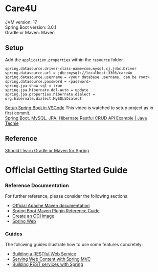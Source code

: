 # Care4U

JVM version: 17  
Spring Boot version: 3.0.1  
Gradle or Maven: Maven

## Setup
Add the `application.properties` within the `resource` folder.
```
spring.datasource.driver-class-name=com.mysql.cj.jdbc.Driver
spring.datasource.url = jdbc:mysql://localhost:3306/care4u
spring.datasource.username = <your database username, can be root>
spring.datasource.password = <password>
spring.jpa.show-sql = true
spring.jpa.hibernate.ddl-auto = update
spring.jpa.properties.hibernate.dialect = org.hibernate.dialect.MySQL5Dialect
```

[Setup Spring Boot in VSCode](https://code.visualstudio.com/docs/java/java-spring-boot)
This video is watched to setup project as in first commit.  
[Spring Boot, MySQL, JPA, Hibernate Restful CRUD API Example | Java Techie](https://www.youtube.com/watch?v=IucFDX3RO9U)

## Reference
[Should I learn Gradle or Maven for Spring](https://www.reddit.com/r/java/comments/pj5iu0/should_i_learn_gradle_or_maven_for_spring/)

# Official Getting Started Guide

### Reference Documentation
For further reference, please consider the following sections:

* [Official Apache Maven documentation](https://maven.apache.org/guides/index.html)
* [Spring Boot Maven Plugin Reference Guide](https://docs.spring.io/spring-boot/docs/3.0.1/maven-plugin/reference/html/)
* [Create an OCI image](https://docs.spring.io/spring-boot/docs/3.0.1/maven-plugin/reference/html/#build-image)
* [Spring Web](https://docs.spring.io/spring-boot/docs/3.0.1/reference/htmlsingle/#web)

### Guides
The following guides illustrate how to use some features concretely:

* [Building a RESTful Web Service](https://spring.io/guides/gs/rest-service/)
* [Serving Web Content with Spring MVC](https://spring.io/guides/gs/serving-web-content/)
* [Building REST services with Spring](https://spring.io/guides/tutorials/rest/)

